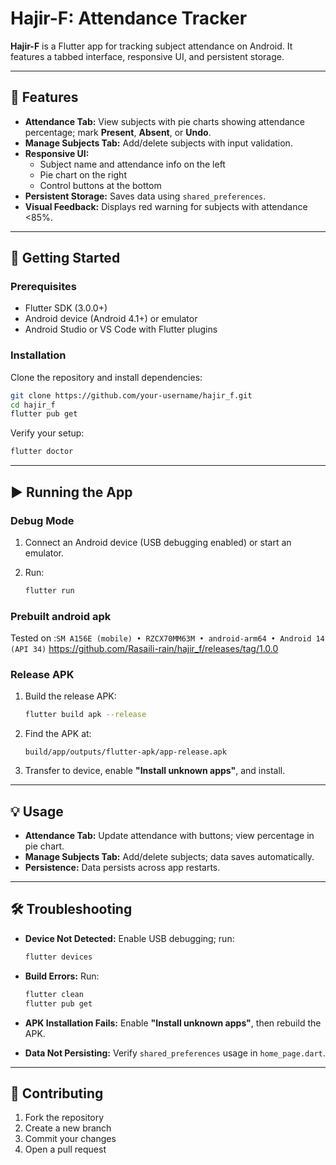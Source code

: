 
# Hajir-F: Attendance Tracker

**Hajir-F** is a Flutter app for tracking subject attendance on Android. It features a tabbed interface, responsive UI, and persistent storage.

---

## 📱 Features

- **Attendance Tab:** View subjects with pie charts showing attendance percentage; mark **Present**, **Absent**, or **Undo**.  
- **Manage Subjects Tab:** Add/delete subjects with input validation.  
- **Responsive UI:**  
  - Subject name and attendance info on the left  
  - Pie chart on the right  
  - Control buttons at the bottom  
- **Persistent Storage:** Saves data using `shared_preferences`.  
- **Visual Feedback:** Displays red warning for subjects with attendance <85%.

---

## 🚀 Getting Started

### Prerequisites

- Flutter SDK (3.0.0+)  
- Android device (Android 4.1+) or emulator  
- Android Studio or VS Code with Flutter plugins  

### Installation

Clone the repository and install dependencies:

```bash
git clone https://github.com/your-username/hajir_f.git
cd hajir_f
flutter pub get
```

Verify your setup:

```bash
flutter doctor
```

---

## ▶️ Running the App

### Debug Mode

1. Connect an Android device (USB debugging enabled) or start an emulator.  
2. Run:

   ```bash
   flutter run
   ```
### Prebuilt android apk 
Tested on :``SM A156E (mobile) • RZCX70MM63M • android-arm64 • Android 14 (API 34)``
https://github.com/Rasaili-rain/hajir_f/releases/tag/1.0.0


### Release APK

1. Build the release APK:

   ```bash
   flutter build apk --release
   ```

2. Find the APK at:

   ```
   build/app/outputs/flutter-apk/app-release.apk
   ```

3. Transfer to device, enable **"Install unknown apps"**, and install.

---


## 💡 Usage

- **Attendance Tab:** Update attendance with buttons; view percentage in pie chart.  
- **Manage Subjects Tab:** Add/delete subjects; data saves automatically.  
- **Persistence:** Data persists across app restarts.

---

## 🛠 Troubleshooting

- **Device Not Detected:** Enable USB debugging; run:

  ```bash
  flutter devices
  ```

- **Build Errors:** Run:

  ```bash
  flutter clean
  flutter pub get
  ```

- **APK Installation Fails:** Enable **"Install unknown apps"**, then rebuild the APK.  
- **Data Not Persisting:** Verify `shared_preferences` usage in `home_page.dart`.

---

## 🤝 Contributing

1. Fork the repository  
2. Create a new branch  
3. Commit your changes  
4. Open a pull request

